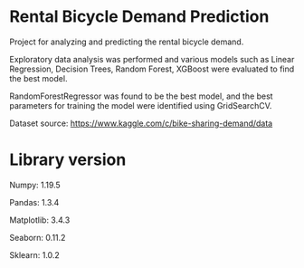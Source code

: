 # Rental Bicycle Demand Prediction
Project for analyzing and predicting the rental bicycle demand. 

Exploratory data analysis was performed and various models such as Linear Regression, Decision Trees, Random Forest, XGBoost were evaluated to find the best model.

RandomForestRegressor was found to be the best model, and the best parameters for training the model were identified using GridSearchCV.

Dataset source: https://www.kaggle.com/c/bike-sharing-demand/data

# Library version

Numpy: 1.19.5

Pandas: 1.3.4

Matplotlib: 3.4.3

Seaborn: 0.11.2

Sklearn: 1.0.2
